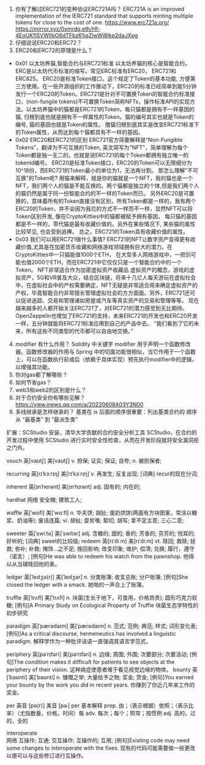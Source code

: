 1. 你有了解过ERC721的变种协议ERC721A吗？
ERC721A is an improved implementation of the IERC721 standard that supports minting multiple tokens for close to the cost of one.
https://www.erc721a.org/
https://mirror.xyz/0xmrdq.eth/Hf-4EqUKfISVWIlbO6dTFbz61jqZlwWj8Ikp2daJXpg
2. 仔细说说ERC20和ERC72？
3. ERC20和ERC72的原理是什么？
- 0x01 以太坊养猫,智能合约与ERC721标准
以太坊养猫的核心是智能合约，ERC是以太坊代币标准的缩写。常见ERC标准有ERC20， ERC721和ERC825。
ERC20是标准Token接口，这个规定了Token的基本功能, 方便第三方使用。在一些开源组织的工作推动下，ERC20的标准已经简单到能5分钟发行一个ERC20的Token。ERC721是针对不可置换Token的智能合约标准接口，(non-fungile tokens)不可置换Token简称NFTs，操作标准API的实现方法。以太坊养猫中的猫都是ERC721的Token，每只猫都是拥有不一样基因的猫, 归根到底也就是拥有不一样属性的Token。猫的编号其实也就是Token的编号, 猫的基因也就是Token的属性。
撸猫归根到底其实是改变ERC721标准下的Token属性，从而达到每个猫都具有不一样的基因。
- 0x02 ERC20和ERC721的区别
ERC721官方简要解释是“Non-Fungible Tokens”，翻译为不可互换的Token, 英文简写为"NFT"，简单理解为每个Token都是独一无二的。也就是说ERC721的每个Token都拥有独立唯一的tokenId编号。
ERC20是标准Token接口，ERC20的Token可以无限细分为10^18份，而ERC721的Token最小的单位为1，无法再分割。
那怎么理解"不可互换"的Token呢?
用猫来解释，就是你的猫就是一个NFT，我的猫也是一个NFT，我们两个人的猫是不能互换的。两个猫都是独立的个体,但是我们两个人的猫仍然是属于同一份智能合约的不一样的Token而已。
另外ERC20是可置换的，意味着所有的Token直接没有区别，所有Token都是一样的，我有两个ERC20的Token，并不会因为我花的方式不一样而不一样，显然NFT可以将Token区别开发, 像在CryptoKitties中的猫都被赋予拥有基因， 每只猫的基因都是不一样的，零代猫是最有收藏价值的。另外在某些情况下, 某些猫的属性比较罕见, 也会受到追捧。
总之，ERC721的Token具有收藏价值的属性。
- 0x03 我们可以用ERC721做什么事情?
ERC721的NFT让数字资产变得更有收藏价值,尤其是在加密货币收藏和网络游戏领域拥有巨大的潜力。在CryptoKitties中一只猫能值1000个ETH， 在大型多人网络游戏中，一把剑可能也值2000个ETH，而在ERC721中它仅仅只是一个智能合约中的一个Token。
NFT非常适合作为加密虚拟资产收藏品
虚拟资产的概念，游戏的虚拟资产，5G和VR普及大众，结合区块链，将来十几亿人每天游玩在虚拟社会中，在虚拟社会中的产权需要确定，NFT无疑是非常适合用来确定虚拟资产的产权，毕竟智能合约非常擅长管理虚拟社会的方方面面。另外，ERC721还可以促进追踪、交易和管理诸如房屋或汽车等真实资产的交易和管理等等。
现在越来越多的人都开始关注ERC721了，对ERC721的潜力感觉到无比期待。
OpenZeppelin也增加了ERC721的支持，未来ERC721的开发也和ERC20开发一样，五分钟就能将ERC721标准应用到自己的产品中去。
    “我们看到了它的未来，所有这些不同类型的代币都可以自由地交换。”
4. modifier 有什么作用？
Solidity 中关键字 modifier 用于声明一个函数修改器。函数修改器的作用与 Spring 中的切面功能很相似，当它作用于一个函数上，可以在函数执行前或后（依赖于具体实现）预先执行modifier中的逻辑，以增强其功能。
5. 你对gas都了解哪些？
6. 如何节省gas？
7. web3和web2的区别是什么？
8. 对于合约安全你有哪些见解？
https://view.inews.qq.com/a/20220608A03Y3N00
9. 多线继承是怎样继承的？
基类在 is 后面的顺序很重要：列出基类合约的 顺序从 “最基类” 到 “最派生类” 

扩展：SCStiudio 安装，清华大学贡献的合约安全分析工具 SCStudio，在合约的开发过程中使用 SCStudio 进行实时安全性检查，从而在开发阶段就将安全漏洞拒之门外。

vouch	英[vaʊtʃ]
美[vaʊtʃ]
v.	担保; 证实; 保证; 自夸;
n.	被担保者;

recurring	英[rɪˈkɜːrɪŋ]
美[rɪˈkɜːrɪŋ]
v.	再发生; 反复出现;
[词典]	recur的现在分词;

inherent	英[ɪnˈherənt]
美[ɪnˈhɪrənt]
adj.	固有的; 内在的;

hardhat	
网络	安全帽; 建筑工人;

waffle	英[ˈwɒfl]
美[ˈwɑːfl]
n.	华夫饼; 胡扯; 蛋奶烘饼(两面有方块图案，常涂以糖浆、奶油等); 废话连篇;
vi.	胡扯; 耍贫嘴; 絮叨; 胡写; 拿不定主意; 三心二意;

sweeter	英[ˈswiːtə]
美[ˈswitər]
adj.	含糖的; 甜的; 香的; 芳香的; 芬芳的; 悦耳的; 好听的;
[词典]	sweet的比较级;
redeem	英[rɪˈdiːm]
美[rɪˈdiːm]
vt.	赎回; 救赎; 拯救; 弥补; 补救; 掩饰…之不足; 挽回影响; 改变印象; 维护; 偿清; 兑换; 履行，遵守（诺言）;
[例句]He was able to redeem his watch from the pawnshop.
他得以从当铺赎回他的表。

ledger	英[ˈledʒə(r)]
美[ˈledʒər]
n.	分类账簿; 收支总账; 分户账簿;
[例句]She closed the ledger with a smack.
她啪的一声合上了账簿。

truffle	英[ˈtrʌfl]
美[ˈtrʌfl]
n.	块菌(生长于地下，可食用，价格昂贵); 圆形巧克力软糖;
[例句]A Primary Study on Ecological Property of Truffle
块菌生态学特性的初步研究


paradigm	英[ˈpærədaɪm]
美[ˈpærədaɪm]
n.	范式; 范例; 典范; 样式; 词形变化表;
[例句]As a critical discourse, hermeneutics has involved a linguistic paradigm.
解释学作为一种批评话语一直强调其语言学范式。

periphery	英[pəˈrɪfəri]
美[pəˈrɪfəri]
n.	边缘; 周围; 外围; 次要部分; 次要活动;
[例句]The condition makes it difficult for patients to see objects at the periphery of their vision.
这种病症使患者难于看见视觉边缘的物体。
bounty	英[ˈbaʊnti]
美[ˈbaʊnti]
n.	慷慨之举; 大量给予之物; 奖金; 赏金;
[例句]You earned your bounty by the work you did in recent years.
你赚到了你近几年来工作的奖金。

per
英音 
[pə(r)]
美音 
[pɚ]
per 基本解释
prep. 由；（表示根据）依照；（表示比率）（尤指数量，价格，时间）每
adv. 每次；每个；照常；按惯例
adj. 高的，过的，全的

interoperate	
网络	互操作; 互通; 交互操作; 互操作的; 互用;
[例句]Existing code may need some changes to interoperate with the fixes.
现有的代码可能需要做一些更改以便可以与这些修订进行互操作。


